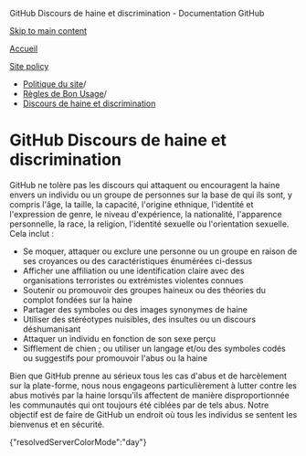 GitHub Discours de haine et discrimination - Documentation GitHub

[Skip to main content](#main-content)

[Accueil](/fr)

[Site policy](/fr/site-policy)

* [Politique du site](/fr/site-policy)/
* [Règles de Bon Usage](/fr/site-policy/acceptable-use-policies)/
* [Discours de haine et discrimination](/fr/site-policy/acceptable-use-policies/github-hate-speech-and-discrimination)

GitHub Discours de haine et discrimination
==========

GitHub ne tolère pas les discours qui attaquent ou encouragent la haine envers un individu ou un groupe de personnes sur la base de qui ils sont, y compris l'âge, la taille, la capacité, l'origine ethnique, l'identité et l'expression de genre, le niveau d'expérience, la nationalité, l'apparence personnelle, la race, la religion, l'identité sexuelle ou l'orientation sexuelle. Cela inclut :

* Se moquer, attaquer ou exclure une personne ou un groupe en raison de ses croyances ou des caractéristiques énumérées ci-dessus
* Afficher une affiliation ou une identification claire avec des organisations terroristes ou extrémistes violentes connues
* Soutenir ou promouvoir des groupes haineux ou des théories du complot fondées sur la haine
* Partager des symboles ou des images synonymes de haine
* Utiliser des stéréotypes nuisibles, des insultes ou un discours déshumanisant
* Attaquer un individu en fonction de son sexe perçu
* Sifflement de chien ; ou utiliser un langage et/ou des symboles codés ou suggestifs pour promouvoir l'abus ou la haine

Bien que GitHub prenne au sérieux tous les cas d'abus et de harcèlement sur la plate-forme, nous nous engageons particulièrement à lutter contre les abus motivés par la haine lorsqu'ils affectent de manière disproportionnée les communautés qui ont toujours été ciblées par de tels abus. Notre objectif est de faire de GitHub un endroit où tous les individus se sentent les bienvenus et en sécurité.

{"resolvedServerColorMode":"day"}
